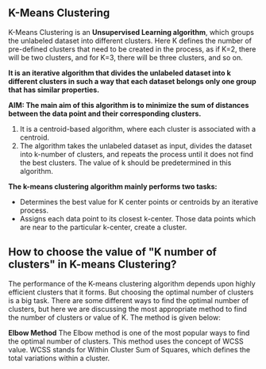 ## K-Means Clustering

K-Means Clustering is an **Unsupervised Learning algorithm**, which groups the unlabeled dataset into different clusters. Here K defines the number of pre-defined clusters that need to be created in the process, as if K=2, there will be two clusters, and for K=3, there will be three clusters, and so on.
    
**It is an iterative algorithm that divides the unlabeled dataset into k different clusters in such a way that each dataset belongs only one group that has similar properties.**

**AIM: The main aim of this algorithm is to minimize the sum of distances between the data point and their corresponding clusters.**

1. It is a centroid-based algorithm, where each cluster is associated with a centroid.
2. The algorithm takes the unlabeled dataset as input, divides the dataset into k-number of clusters, and repeats the process until it does not find the best clusters. The value of k should be predetermined in this algorithm.

**The k-means clustering algorithm mainly performs two tasks:**

* Determines the best value for K center points or centroids by an iterative process.
* Assigns each data point to its closest k-center. Those data points which are near to the particular k-center, create a cluster.

## How to choose the value of "K number of clusters" in K-means Clustering?

The performance of the K-means clustering algorithm depends upon highly efficient clusters that it forms. But choosing the optimal number of clusters is a big task. There are some different ways to find the optimal number of clusters, but here we are discussing the most appropriate method to find the number of clusters or value of K. The method is given below:

**Elbow Method**
The Elbow method is one of the most popular ways to find the optimal number of clusters. This method uses the concept of WCSS value. WCSS stands for Within Cluster Sum of Squares, which defines the total variations within a cluster.
